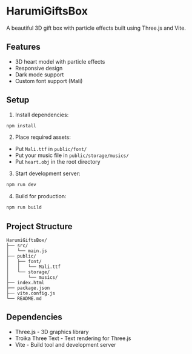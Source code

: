# HarumiGiftsBox

A beautiful 3D gift box with particle effects built using Three.js and Vite.

## Features

- 3D heart model with particle effects
- Responsive design
- Dark mode support
- Custom font support (Mali)

## Setup

1. Install dependencies:
```bash
npm install
```

2. Place required assets:
- Put `Mali.ttf` in `public/font/`
- Put your music file in `public/storage/musics/`
- Put `heart.obj` in the root directory

3. Start development server:
```bash
npm run dev
```

4. Build for production:
```bash
npm run build
```

## Project Structure

```
HarumiGiftsBox/
├── src/
│   └── main.js
├── public/
│   ├── font/
│   │   └── Mali.ttf
│   └── storage/
│       └── musics/
├── index.html
├── package.json
├── vite.config.js
└── README.md
```

## Dependencies

- Three.js - 3D graphics library
- Troika Three Text - Text rendering for Three.js
- Vite - Build tool and development server 